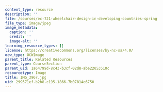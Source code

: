 ```yaml
---
content_type: resource
description: ''
file: /courses/ec-721-wheelchair-design-in-developing-countries-spring-2009/299571efb2b8c19518667b07814c6750_IMG_3967.jpg
file_type: image/jpeg
image_metadata:
  caption: ''
  credit: ''
  image-alt: ''
learning_resource_types: []
license: https://creativecommons.org/licenses/by-nc-sa/4.0/
ocw_type: OCWImage
parent_title: Related Resources
parent_type: CourseSection
parent_uid: 1a64799d-8c43-b3cf-02d8-abe22053510c
resourcetype: Image
title: IMG_3967.jpg
uid: 299571ef-b2b8-c195-1866-7b07814c6750
---
```

